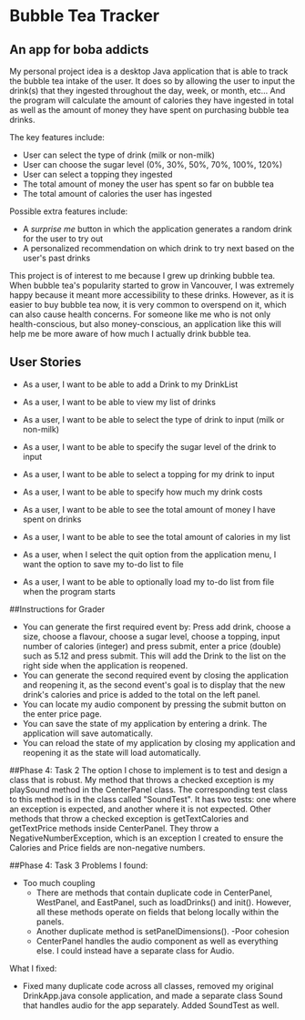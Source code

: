 # Bubble Tea Tracker

## An app for boba addicts

My personal project idea is a desktop Java application that is able to track the bubble tea intake of the user. 
It does so by allowing the user to input the drink(s) that they ingested throughout the day, week, or month, etc... 
And the program will calculate the amount of calories they have ingested in total as well as the amount of money
they have spent on purchasing bubble tea drinks. 

The key features include:
- User can select the type of drink (milk or non-milk)
- User can choose the sugar level (0%, 30%, 50%, 70%, 100%, 120%)
- User can select a topping they ingested
- The total amount of money the user has spent so far on bubble tea
- The total amount of calories the user has ingested

Possible extra features include:
- A *surprise me* button in which the application generates a random drink for the user to try out
- A personalized recommendation on which drink to try next based on the user's past drinks

This project is of interest to me because I grew up drinking bubble tea. When bubble tea's popularity started to grow
in Vancouver, I was extremely happy because it meant more accessibility to these drinks. However, as it is easier to
buy bubble tea now, it is very common to overspend on it, which can also cause health concerns. For someone like me who
is not only health-conscious, but also money-conscious, an application like this will help me be more aware of how much 
I actually drink bubble tea.

## User Stories

- As a user, I want to be able to add a Drink to my DrinkList
- As a user, I want to be able to view my list of drinks
- As a user, I want to be able to select the type of drink to input (milk or non-milk)
- As a user, I want to be able to specify the sugar level of the drink to input
- As a user, I want to be able to select a topping for my drink to input
- As a user, I want to be able to specify how much my drink costs
- As a user, I want to be able to see the total amount of money I have spent on drinks
- As a user, I want to be able to see the total amount of calories in my list


- As a user, when I select the quit option from the application menu, I want the option to save my to-do list to file
- As a user, I want to be able to optionally load my to-do list from file when the program starts 


##Instructions for Grader
- You can generate the first required event by: Press add drink, choose a size, choose a flavour, choose a sugar level,
choose a topping, input number of calories (integer) and press submit, enter a price (double) such as 5.12 and press
submit. This will add the Drink to the list on the right side when the application is reopened.
- You can generate the second required event by closing the application and reopening it, as the second event's goal
is to display that the new drink's calories and price is added to the total on the left panel.
- You can locate my audio component by pressing the submit button on the enter price page.
- You can save the state of my application by entering a drink. The application will save automatically.
- You can reload the state of my application by closing my application and reopening it as the state will load
automatically.


##Phase 4: Task 2
The option I chose to implement is to test and design a class that is robust. My method that throws a checked exception
is my playSound method in the CenterPanel class. The corresponding test class to this method is in the class called 
"SoundTest". It has two tests: one where an exception is expected, and another where it is not expected. Other methods
that throw a checked exception is getTextCalories and getTextPrice methods inside CenterPanel. They throw a
NegativeNumberException, which is an exception I created to ensure the Calories and Price fields are non-negative
numbers.

##Phase 4: Task 3
Problems I found:
- Too much coupling
    - There are methods that contain duplicate code in CenterPanel, WestPanel, and EastPanel, such as loadDrinks()
    and init(). However, all these methods operate on fields that belong locally within the panels.
    - Another duplicate method is setPanelDimensions().
-Poor cohesion
    - CenterPanel handles the audio component as well as everything else. I could instead have a separate class for 
    Audio.
    
What I fixed:
- Fixed many duplicate code across all classes, removed my original DrinkApp.java console application, and made
a separate class Sound that handles audio for the app separately. Added SoundTest as well.

